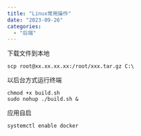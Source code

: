 ```yaml
---
title: "Linux常用操作"
date: "2023-09-26"
categories: 
  - "后端"
---
```


下载文件到本地

```
scp root@xx.xx.xx.xx:/root/xxx.tar.gz C:\
```

以后台方式运行终端

```
chmod +x build.sh
sudo nohup ./build.sh &
```

应用自启

```
systemctl enable docker
```
